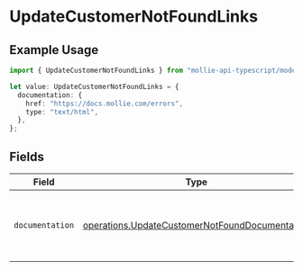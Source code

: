 # UpdateCustomerNotFoundLinks

## Example Usage

```typescript
import { UpdateCustomerNotFoundLinks } from "mollie-api-typescript/models/operations";

let value: UpdateCustomerNotFoundLinks = {
  documentation: {
    href: "https://docs.mollie.com/errors",
    type: "text/html",
  },
};
```

## Fields

| Field                                                                                                            | Type                                                                                                             | Required                                                                                                         | Description                                                                                                      |
| ---------------------------------------------------------------------------------------------------------------- | ---------------------------------------------------------------------------------------------------------------- | ---------------------------------------------------------------------------------------------------------------- | ---------------------------------------------------------------------------------------------------------------- |
| `documentation`                                                                                                  | [operations.UpdateCustomerNotFoundDocumentation](../../models/operations/updatecustomernotfounddocumentation.md) | :heavy_check_mark:                                                                                               | The URL to the generic Mollie API error handling guide.                                                          |
